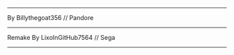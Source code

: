 -----------------------------------------------------------

By Billythegoat356 // Pandore

-----------------------------------------------------------

Remake  By  LixoInGitHub7564 // Sega

-----------------------------------------------------------
